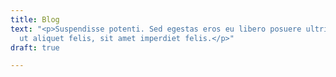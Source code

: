 ```yaml
---
title: Blog
text: "<p>Suspendisse potenti. Sed egestas eros eu libero posuere ultrices. Nullam
  ut aliquet felis, sit amet imperdiet felis.</p>"
draft: true

---
```

